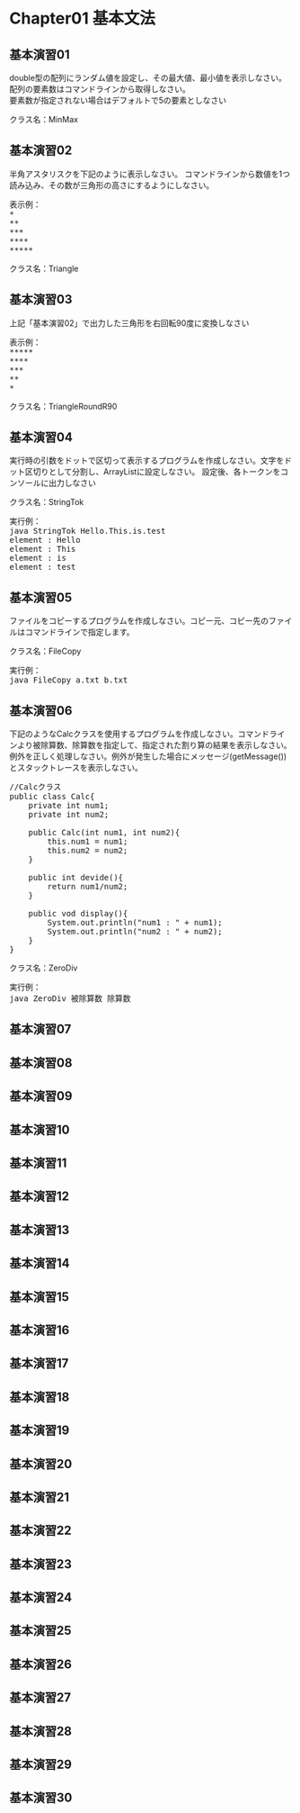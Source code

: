 # Chapter01 基本文法
## 基本演習01
double型の配列にランダム値を設定し、その最大値、最小値を表示しなさい。<br>
配列の要素数はコマンドラインから取得しなさい。<br>
要素数が指定されない場合はデフォルトで5の要素としなさい

クラス名：MinMax


## 基本演習02
半角アスタリスクを下記のように表示しなさい。
コマンドラインから数値を1つ読み込み、その数が三角形の高さにするようにしなさい。
<pre>
表示例：
*
**
***
****
*****
</pre>

クラス名：Triangle

## 基本演習03
上記「基本演習02」で出力した三角形を右回転90度に変換しなさい
<pre>
表示例：
*****
****
***
**
*
</pre>

クラス名：TriangleRoundR90

## 基本演習04
実行時の引数をドットで区切って表示するプログラムを作成しなさい。文字をドット区切りとして分割し、ArrayListに設定しなさい。
設定後、各トークンをコンソールに出力しなさい

クラス名：StringTok
<pre>
実行例：
java StringTok Hello.This.is.test
element : Hello
element : This
element : is
element : test
</pre>

## 基本演習05
ファイルをコピーするプログラムを作成しなさい。コピー元、コピー先のファイルはコマンドラインで指定します。

クラス名：FileCopy
<pre>
実行例：
java FileCopy a.txt b.txt
</pre>

## 基本演習06
下記のようなCalcクラスを使用するプログラムを作成しなさい。コマンドラインより被除算数、除算数を指定して、指定された割り算の結果を表示しなさい。例外を正しく処理しなさい。例外が発生した場合にメッセージ(getMessage())とスタックトレースを表示しなさい。
<pre>
//Calcクラス
public class Calc{
    private int num1;
    private int num2;
    
    public Calc(int num1, int num2){
        this.num1 = num1;
        this.num2 = num2;
    }
    
    public int devide(){
        return num1/num2;
    }
    
    public vod display(){
        System.out.println("num1 : " + num1);
        System.out.println("num2 : " + num2);
    }
}
</pre>

クラス名：ZeroDiv
<pre>
実行例：
java ZeroDiv 被除算数 除算数
</pre>


## 基本演習07
## 基本演習08
## 基本演習09
## 基本演習10
## 基本演習11
## 基本演習12
## 基本演習13
## 基本演習14
## 基本演習15
## 基本演習16
## 基本演習17
## 基本演習18
## 基本演習19
## 基本演習20
## 基本演習21
## 基本演習22
## 基本演習23
## 基本演習24
## 基本演習25
## 基本演習26
## 基本演習27
## 基本演習28
## 基本演習29
## 基本演習30
